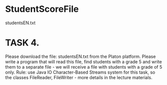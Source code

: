 # StudentScoreFile
 studentsEN.txt
# TASK 4. 
Please download the file: studentsEN.txt from the Platon platform.
Please write a program that will read this file, find students with a grade 5 and write them to a separate file - we will receive a file with students with a grade of 5 only.
Rule: use Java IO Character-Based Streams system for this task, so the classes FileReader, FileWriter - more details in the lecture materials.
